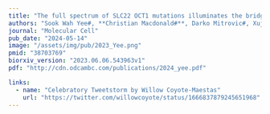 ```yaml
---
title: "The full spectrum of SLC22 OCT1 mutations illuminates the bridge between drug transporter biophysics and pharmacogenomics"
authors: "Sook Wah Yee#, **Christian Macdonald#**, Darko Mitrovic#, Xujia Zhou, Megan L. Koleske, Jia Yang, Dina Buitrago Silva, Patrick Rockefeller Grimes, Donovan Trinidad, Swati S. More, Linda Kachuri, John S. Witte, Lucie Delemotte, Kathleen M. Giacomini, Willow Coyote-Maestas (#Equal contributions)"
journal: "Molecular Cell"
pub_date: "2024-05-14"
image: "/assets/img/pub/2023_Yee.png"
pmid: "38703769"
biorxiv_version: "2023.06.06.543963v1"
pdf: "http://cdn.odcambc.com/publications/2024_yee.pdf"

links:
  - name: "Celebratory Tweetstorm by Willow Coyote-Maestas"
    url: "https://twitter.com/willowcoyote/status/1666837879245651968"
---
```

